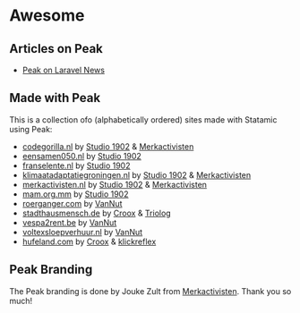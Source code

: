 # Awesome

## Articles on Peak
* [Peak on Laravel News](https://laravel-news.com/statamic-peak)

## Made with Peak
This is a collection ofo (alphabetically ordered) sites made with Statamic using Peak:

* [codegorilla.nl](https://codegorilla.nl)  by [Studio 1902](https://studio1902.nl) & [Merkactivisten](https://merkactivisten.nl)
* [eensamen050.nl](https://eensamen050.nl) by [Studio 1902](https://studio1902.nl)
* [franselente.nl](https://franselente.nl) by [Studio 1902](https://studio1902.nl)
* [klimaatadaptatiegroningen.nl](https://klimaatadaptatiegroningen.nl) by [Studio 1902](https://studio1902.nl) & [Merkactivisten](https://merkactivisten.nl)
* [merkactivisten.nl](https://merkactivisten.nl) by [Studio 1902](https://studio1902.nl) & [Merkactivisten](https://merkactivisten.nl)
* [mam.org.mm](https://mam.org.mm) by [Studio 1902](https://studio1902.nl)
* [roerganger.com](https://roerganger.com) by [VanNut](https://vannut.nl)
* [stadthausmensch.de](https://stadthausmensch.de) by [Croox](https://croox.com) & [Triolog](https://www.triolog-web.de)
* [vespa2rent.be](https://vespa2rent.be) by [VanNut](https://vannut.nl)
* [voltexsloepverhuur.nl](https://voltexsloepverhuur.nl) by [VanNut](https://vannut.nl)
* [hufeland.com](https://hufeland.com) by [Croox](https://croox.com) & [klickreflex](https://twitter.com/klickreflex)

## Peak Branding

The Peak branding is done by Jouke Zult from [Merkactivisten](https://merkactivisten.nl). Thank you so much!
